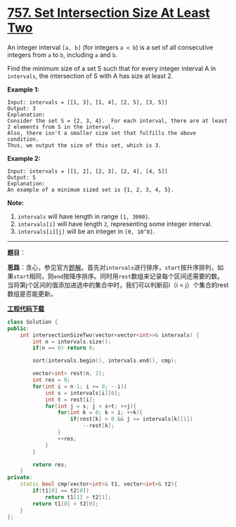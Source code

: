 # [757. Set Intersection Size At Least Two](https://leetcode.com/problems/set-intersection-size-at-least-two/)

An integer interval `[a, b]` (for integers `a < b`) is a set of all consecutive integers from `a` to `b`, including `a` and `b`.

Find the minimum size of a set S such that for every integer interval A in `intervals`, the intersection of S with A has size at least 2.

**Example 1:**

```
Input: intervals = [[1, 3], [1, 4], [2, 5], [3, 5]]
Output: 3
Explanation:
Consider the set S = {2, 3, 4}.  For each interval, there are at least 2 elements from S in the interval.
Also, there isn't a smaller size set that fulfills the above condition.
Thus, we output the size of this set, which is 3.
```

**Example 2:**

```
Input: intervals = [[1, 2], [2, 3], [2, 4], [4, 5]]
Output: 5
Explanation:
An example of a minimum sized set is {1, 2, 3, 4, 5}.
```

**Note:**

1. `intervals` will have length in range `[1, 3000]`.
2. `intervals[i]` will have length `2`, representing some integer interval.
3. `intervals[i][j]` will be an integer in `[0, 10^8]`.

-----

**题目**：

**思路**：贪心，参见官方[题解](https://leetcode.com/problems/set-intersection-size-at-least-two/solution/)。首先对`intervals`进行排序，`start`按升序排列，如果`start`相同，则`end`按降序排序。同时用`rest`数组来记录每个区间还需要的数。当将第j个区间的值添加进选中的集合中时，我们可以判断前i（i < j）个集合的rest数组是否能更新。

[**工程代码下载**](https://github.com/shenkh/leetcode)

```cpp
class Solution {
public:
    int intersectionSizeTwo(vector<vector<int>>& intervals) {
        int n = intervals.size();
        if(n == 0) return 0;

        sort(intervals.begin(), intervals.end(), cmp);

        vector<int> rest(n, 2);
        int res = 0;
        for(int i = n-1; i >= 0; --i){
            int s = intervals[i][0];
            int t = rest[i];
            for(int j = s; j < s+t; ++j){
                for(int k = 0; k < i; ++k){
                    if(rest[k] > 0 && j <= intervals[k][1])
                        --rest[k];
                }
                ++res;
            }
        }

        return res;
    }
private:
    static bool cmp(vector<int>& t1, vector<int>& t2){
        if(t1[0] == t2[0])
            return t1[1] > t2[1];
        return t1[0] < t2[0];
    }
};
```
